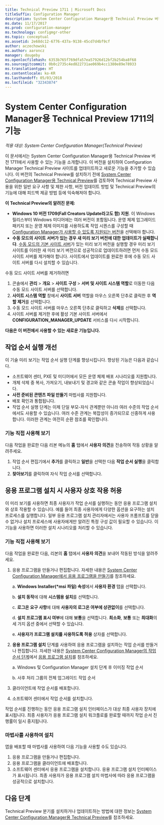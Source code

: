 ```yaml
---
title: Technical Preview 1711 | Microsoft Docs
titleSuffix: Configuration Manager
description: System Center Configuration Manager용 Technical Preview 버전 1711에서 사용 가능한 기능을 알아봅니다.
ms.date: 11/17/2017
ms.prod: configuration-manager
ms.technology: configmgr-other
ms.topic: conceptual
ms.assetid: 2e68dc12-6776-437a-9138-45cd7d4bf9cf
author: aczechowski
ms.author: aaroncz
manager: dougeby
ms.openlocfilehash: 6353b765f769dfa57ea57926d12bf2b254ba8f68
ms.sourcegitcommit: 0b0c2735c4ed822731ae069b4cc1380e89e78933
ms.translationtype: HT
ms.contentlocale: ko-KR
ms.lasthandoff: 05/03/2018
ms.locfileid: "32343874"
---
```

# <a name="capabilities-in-technical-preview-1711-for-system-center-configuration-manager"></a>System Center Configuration Manager용 Technical Preview 1711의 기능

*적용 대상: System Center Configuration Manager(Technical Preview)*

이 문서에서는 System Center Configuration Manager용 Technical Preview 버전 1711에서 사용할 수 있는 기능을 소개합니다. 이 버전을 설치하여 Configuration Manager Technical Preview 사이트를 업데이트하고 새로운 기능을 추가할 수 있습니다. 이 버전의 Technical Preview를 설치하기 전에 [System Center Configuration Manager용 Technical Preview](../../core/get-started/technical-preview.md)를 검토하여 Technical Preview 사용을 위한 일반 요구 사항 및 제한 사항, 버전 업데이트 방법 및 Technical Preview의 기능에 대해 피드백 제공 방법 등에 익숙해져야 합니다.     


<!--  Known Issues Template   
**Known Issues in this Technical Preview:**
-   **Issue Name**. Details
    Workaround details.
-->
**이 Technical Preview의 알려진 문제:**
-   **Windows 10 버전 1709(Fall Creators Update라고도 함) 지원**.  이 Windows 릴리스부터 Windows 미디어에는 여러 버전이 포함됩니다. 운영 체제 업그레이드 패키지 또는 운영 체제 이미지를 사용하도록 작업 시퀀스를 구성할 때 [Configuration Manager가 사용할 수 있도록 지원되는 버전](/sccm/core/plan-design/configs/support-for-windows-10#windows-10-as-a-client)을 선택해야 합니다.
-   **수동 모드의 사이트 서버가 있는 경우 새 미리 보기 버전에 대한 업데이트가 실패합니다**. [수동 모드의 기본 사이트 서버](/sccm/core/get-started/capabilities-in-technical-preview-1706#site-server-role-high-availability)가 있는 미리 보기 버전을 실행할 경우 미리 보기 사이트를 이러한 새 미리 보기 버전으로 성공적으로 업데이트하려면 먼저 수동 모드 사이트 서버를 제거해야 합니다. 사이트에서 업데이트를 완료한 후에 수동 모드 사이트 서버를 다시 설치할 수 있습니다.

  수동 모드 사이트 서버를 제거하려면
  1. 콘솔에서 **관리** > **개요** > **사이트 구성** > **서버 및 사이트 시스템 역할**로 이동한 다음 수동 모드 사이트 서버를 선택합니다.
  2. **사이트 시스템 역할** 창에서 **사이트 서버** 역할을 마우스 오른쪽 단추로 클릭한 후 **역할 제거**를 선택합니다.
  3. 수동 모드 사이트 서버를 마우스 오른쪽 단추로 클릭하고 **삭제**를 선택합니다.
  4. 사이트 서버를 제거한 후에 활성 기본 사이트 서버에서 **CONFIGURATION_MANAGER_UPDATE** 서비스를 다시 시작합니다.

**다음은 이 버전에서 사용할 수 있는 새로운 기능입니다.**  

<!--  Section Template
##  FEATURE
### Procedure 1
### Try it out!  
 Try to complete the following tasks and then send us **Feedback** from the **Home** tab of the Ribbon to let us know how it worked:
 -  Task 1
 -  Task 2              
-->

## <a name="improvements-to-run-task-sequence"></a>작업 순서 실행 개선
<!-- 1261338 -->

이 기술 미리 보기는 작업 순서 실행 단계를 향상시킵니다. 향상된 기능은 다음과 같습니다.

 - 소프트웨어 센터, PXE 및 미디어에서 모든 운영 체제 배포 시나리오를 지원합니다.
 - 개체 삭제 중 복사, 가져오기, 내보내기 및 경고와 같은 콘솔 작업이 향상되었습니다.
 - **사전 준비된 콘텐츠 파일 만들기** 마법사를 지원합니다.
 - 배포 확인과 통합됩니다.
 - 작업 순서 실행 단계는 이제 단일 부모-자식 관계뿐만 아니라 여러 수준의 작업 순서에서도 사용할 수 있습니다. 여러 수준 관계는 복잡성이 증가되므로 신중하게 사용합니다. 이러한 관계는 여전히 순환 참조를 확인합니다.

### <a name="try-it-out"></a>기능 직접 사용해 보기  

다음 작업을 완료한 다음 리본 메뉴의 **홈** 탭에서 **사용자 의견**을 전송하여 작동 상황을 알려주세요.

1. 작업 순서 편집기에서 **추가**를 클릭하고 **일반**을 선택한 다음 **작업 순서 실행**을 클릭합니다.
2. **찾아보기**를 클릭하여 자식 작업 순서를 선택합니다.

## <a name="allow-user-interaction-when-installing-an-application----1356976---"></a>응용 프로그램 설치 시 사용자 상호 작용 허용 <!-- 1356976 -->

이 미리 보기를 사용하면 최종 사용자가 작업 순서를 실행하는 동안 응용 프로그램 설치와 상호 작용할 수 있습니다. 예를 들어 최종 사용자에게 다양한 옵션을 요구하는 설치 프로세스를 실행합니다. 일부 응용 프로그램 설치 관리자에서는 사용자 프롬프트를 닫을 수 없거나 설치 프로세스에 사용자에게만 알려진 특정 구성 값이 필요할 수 있습니다. 이 기능을 사용하면 이러한 설치 시나리오를 처리할 수 있습니다.

### <a name="try-it-out"></a>기능 직접 사용해 보기

다음 작업을 완료한 다음, 리본의 **홈** 탭에서 **사용자 의견**을 보내어 작동된 방식을 알려주세요.

1.  응용 프로그램을 만들거나 편집합니다. 자세한 내용은 [System Center Configuration Manager에서 응용 프로그램을 만들기](/sccm/apps/deploy-use/create-applications)를 참조하세요.

    a. **Windows Installer(\*msi 파일) 속성**에서 **사용자 환경** 탭을 선택합니다.

    b. **설치 동작**에 대해 **시스템용 설치**를 선택합니다.

    c. **로그온 요구 사항**에 대해 **사용자의 로그온 여부에 상관없이**를 선택합니다.

    d. **설치 프로그램 표시 여부**에 대해 **보통**을 선택합니다. **최소화**, **보통** 또는 **최대화**의 세 가지 옵션 중에서 선택할 수 있습니다.

    e. **사용자가 프로그램 설치를 사용하도록 허용** 상자를 선택합니다.

2.  **응용 프로그램 설치** 단계를 사용하여 응용 프로그램을 설치하는 작업 순서를 만들거나 편집합니다. 자세한 내용은 [System Center Configuration Manager의 작업 순서 단계](/sccm/osd/understand/task-sequence-steps)에서 [응용 프로그램 설치](/sccm/osd/understand/task-sequence-steps#BKMK_InstallApplication)를 참조하세요.

    a. Windows 및 Configuration Manager 설치 단계 후 이미징 작업 순서

    b. 사후 처리 그룹의 전체 업그레이드 작업 순서

3.  클라이언트에 작업 순서를 배포합니다.
4.  소프트웨어 센터에서 작업 순서를 설치합니다.

작업 순서를 진행하는 동안 응용 프로그램 설치 인터페이스가 대상 최종 사용자 장치에 표시됩니다. 최종 사용자가 응용 프로그램 설치 워크플로를 완료할 때까지 작업 순서 진행률이 일시 중지됩니다.

### <a name="install-using-the-wizard"></a>마법사를 사용하여 설치

앱을 배포할 때 마법사를 사용하여 다음 기능을 사용할 수도 있습니다.

1. 응용 프로그램을 만들거나 편집합니다.
2. 응용 프로그램을 클라이언트에 배포합니다.
3. 소프트웨어 센터에서 응용 프로그램을 설치합니다. 응용 프로그램 설치 인터페이스가 표시됩니다. 최종 사용자가 응용 프로그램 설치 마법사에 따라 응용 프로그램을 성공적으로 설치합니다.




<!-- When we have another H2 in this topic, Add this Next Steps section back in.  -->

## <a name="next-steps"></a>다음 단계
Technical Preview 분기를 설치하거나 업데이트하는 방법에 대한 정보는 [System Center Configuration Manager용 Technical Preview](/sccm/core/get-started/technical-preview)를 참조하세요.    
